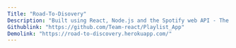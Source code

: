 ```yaml
---
Title: "Road-To-Disovery"
Description: "Built using React, Node.js and the Spotify web API - The app allows you to build the ultimate travel playlist quickly based on a particular genre or artist"
Githublink: "https://github.com/Team-react/Playlist_App"
Demolink: "https://road-to-discovery.herokuapp.com/"
---
```


